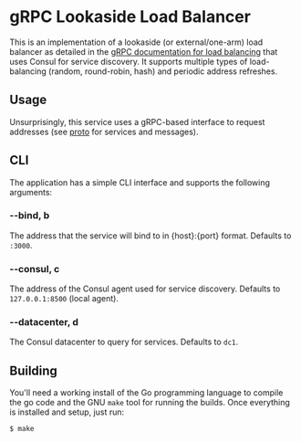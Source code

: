 # gRPC Lookaside Load Balancer
This is an implementation of a lookaside (or external/one-arm) load balancer as detailed in the [gRPC documentation for
load balancing](https://grpc.io/blog/loadbalancing) that uses Consul for service discovery. It supports multiple types of load-balancing (random, round-robin, hash) and periodic address refreshes.

## Usage
Unsurprisingly, this service uses a gRPC-based interface to request addresses (see [proto](_proto/lookaside.proto) for 
services and messages). 

## CLI
The application has a simple CLI interface and supports the following arguments:

### --bind, b
The address that the service will bind to in {host}:{port} format. Defaults to `:3000`.

### --consul, c
The address of the Consul agent used for service discovery. Defaults to `127.0.0.1:8500` (local agent).

### --datacenter, d
The Consul datacenter to query for services. Defaults to `dc1`.

## Building
You'll need a working install of the Go programming language to compile the go code and the GNU `make` tool for running
the builds. Once everything is installed and setup, just run:

```bash
$ make
```